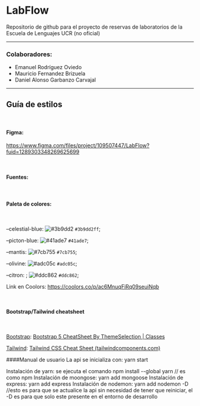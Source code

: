 # LabFlow


Repositorio de github para el proyecto de reservas de laboratorios de la Escuela de Lenguajes UCR (no oficial)


--- 


### Colaboradores: 

* Emanuel Rodríguez Oviedo
* Mauricio Fernandez Brizuela
* Daniel Alonso Garbanzo Carvajal

---

## Guía de estilos


</br>

#### Figma: 

https://www.figma.com/files/project/109507447/LabFlow?fuid=1289303348269625699 

</br>

#### Fuentes:

</br>

#### Paleta de colores:

</br>

–celestial-blue:  ![#3b9dd2](https://placehold.co/15x15/3b9dd2/3b9dd2.png) `#3b9dd2ff`;

–picton-blue: ![#41ade7](https://placehold.co/15x15/41ade7/41ade7.png) `#41ade7`;

–mantis:  ![#7cb755](https://placehold.co/15x15/7cb755/7cb755.png) `#7cb755`;

–olivine: ![#adc05c](https://placehold.co/15x15/adc05c/adc05c.png) `#adc05c`;

–citron: ; ![#ddc862](https://placehold.co/15x15/ddc862/ddc862.png) `#ddc862`;

Link en Coolors: https://coolors.co/p/ac6MnuqFiRq09seuiNqb

</br>

#### Bootstrap/Tailwind cheatsheet 

</br>


<u>Bootstrap</u>:  [Bootstrap 5 CheatSheet By ThemeSelection | Classes](https://bootstrap-cheatsheet.themeselection.com/)

<u>Tailwind</u>:  [Tailwind CSS Cheat Sheet (tailwindcomponents.com)](https://tailwindcomponents.com/cheatsheet/)

####Manual de usuario
La api se inicializa con: yarn start

Instalación de yarn: se ejecuta el comando npm install --global yarn // es como npm
Instalación de moongose: yarn add mongoose
Instalación de express: yarn add express
Instalación de nodemon: yarn add nodemon -D //esto es para que se actualice la api sin necesidad de tener que reiniciar, el -D es para que solo este presente en el entorno de desarrollo